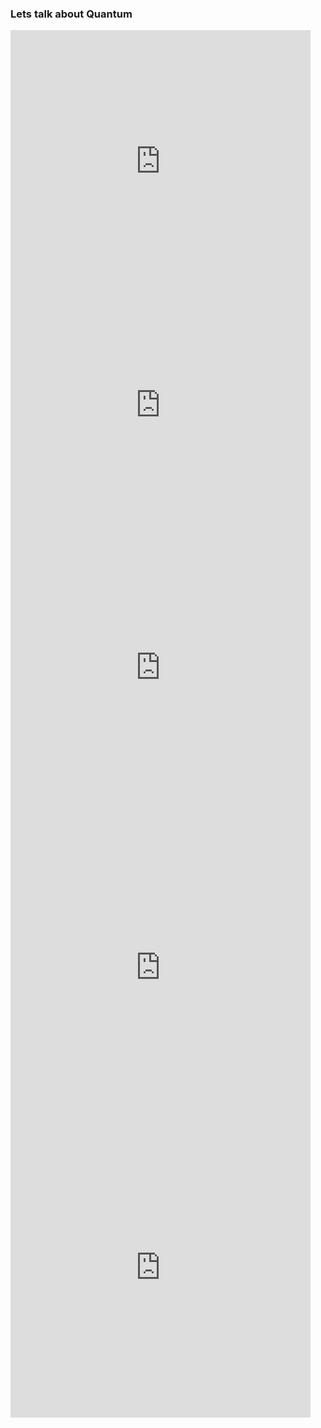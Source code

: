 ### Lets talk about Quantum

<div class="r-stack r-stretch">
    <iframe data-fragment-index="0" class="fragment" src="https://giphy.com/embed/N3zWest5oAp0tnTZf6" width="480" height="420" style="" frameBorder="0" class="giphy-embed" allowFullScreen></iframe>
    <iframe data-fragment-index="2" class="fragment" src="https://giphy.com/embed/8gQNjxnRS57UY04Ha8" width="480" height="360" style="" frameBorder="0" class="giphy-embed" allowFullScreen></iframe>
    <iframe data-fragment-index="3" class="fragment" src="https://giphy.com/embed/mWaLPeeQLPT3i" width="480" height="480" style="" frameBorder="0" class="giphy-embed" allowFullScreen></iframe>
    <iframe data-fragment-index="4" class="fragment" src="https://giphy.com/embed/26FPEOORMeF7oVbMs" width="480" height="480" style="" frameBorder="0" class="giphy-embed" allowFullScreen></iframe>
    <iframe data-fragment-index="5" class="fragment" src="https://giphy.com/embed/l41lUpphqmQnj4TVC" width="480" height="480" style="" frameBorder="0" class="giphy-embed" allowFullScreen></iframe>
</div>